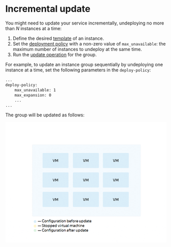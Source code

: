 # Incremental update

You might need to update your service incrementally, undeploying no more than *N* instances at a time:

1. Define the desired [template](../../../concepts/instance-groups/instance-template.md) of an instance.
1. Set the [deployment policy](../../../concepts/instance-groups/policies/deploy-policy.md) with a non-zero value of `max_unavailable`: the maximum number of instances to undeploy at the same time.
1. Run the [update operation](../../../operations/instance-groups/update.md) for the group.

For example, to update an instance group sequentially by undeploying one instance at a time, set the following parameters in the `deploy-policy`:

```
...
deploy-policy:
    max_unavailable: 1
    max_expansion: 0
    ...
...
```

The group will be updated as follows:

![Rolling update](../../../../_assets/instance-groups/rolling-update.gif "Rolling update")


